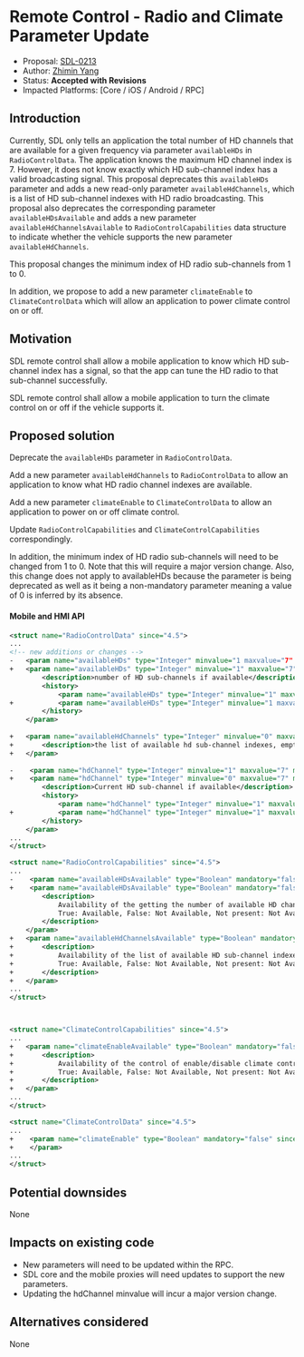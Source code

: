 # Remote Control - Radio and Climate Parameter Update

* Proposal: [SDL-0213](0213-rc-radio-climate-parameter-update.md)
* Author: [Zhimin Yang](https://github.com/smartdevicelink/yang1070)
* Status: **Accepted with Revisions**
* Impacted Platforms: [Core / iOS / Android / RPC]

## Introduction

Currently, SDL only tells an application the total number of HD channels that are available for a given frequency via parameter `availableHDs` in `RadioControlData`. The application knows the maximum HD channel index is 7. However, it does not know exactly which HD sub-channel index has a valid broadcasting signal. This proposal deprecates this `availableHDs` parameter and adds a new read-only parameter `availableHdChannels`, which is a list of HD sub-channel indexes with HD radio broadcasting. This proposal also deprecates the corresponding parameter `availableHDsAvailable` and adds a new parameter `availableHdChannelsAvailable` to `RadioControlCapabilities` data structure to indicate whether the vehicle supports the new parameter `availableHdChannels`.

This proposal changes the minimum index of HD radio sub-channels from 1 to 0.

In addition, we propose to add a new parameter `climateEnable` to `ClimateControlData` which will allow an application to power climate control on or off.

## Motivation

SDL remote control shall allow a mobile application to know which HD sub-channel index has a signal, so that the app can tune the HD radio to that sub-channel successfully.

SDL remote control shall allow a mobile application to turn the climate control on or off if the vehicle supports it.



## Proposed solution

Deprecate the `availableHDs` parameter in `RadioControlData`.

Add a new parameter `availableHdChannels` to `RadioControlData` to allow an application to know what HD radio channel indexes are available.

Add a new parameter `climateEnable` to `ClimateControlData` to allow an application to power on or off climate control.

Update `RadioControlCapabilities` and `ClimateControlCapabilities` correspondingly.

In addition, the minimum index of HD radio sub-channels will need to be changed from 1 to 0. Note that this will require a major version change. Also, this change does not apply to availableHDs because the parameter is being deprecated as well as it being a non-mandatory parameter meaning a value of 0 is inferred by its absence.

#### Mobile and HMI API

```xml
<struct name="RadioControlData" since="4.5">
...
<!-- new additions or changes -->
-   <param name="availableHDs" type="Integer" minvalue="1 maxvalue="7" mandatory="false" since="5.0">
+   <param name="availableHDs" type="Integer" minvalue="1" maxvalue="7" mandatory="false" deprecated="true" since="5.x">
        <description>number of HD sub-channels if available</description>
        <history>
            <param name="availableHDs" type="Integer" minvalue="1" maxvalue="3" mandatory="false" since="4.5" until="5.0"/>
+           <param name="availableHDs" type="Integer" minvalue="1 maxvalue="7" mandatory="false" since="5.0" until="5.x"/>
        </history>
    </param>
    
+   <param name="availableHdChannels" type="Integer" minvalue="0" maxvalue="7" array="true" minsize="0" maxsize="8" mandatory="false" since="5.x">
+       <description>the list of available hd sub-channel indexes, empty list means no Hd channel is available, read-only </description>
+   </param>
    
-    <param name="hdChannel" type="Integer" minvalue="1" maxvalue="7" mandatory="false" since="5.0">
+    <param name="hdChannel" type="Integer" minvalue="0" maxvalue="7" mandatory="false" since="6.x">
        <description>Current HD sub-channel if available</description>
        <history>
            <param name="hdChannel" type="Integer" minvalue="1" maxvalue="3" mandatory="false" since="4.5" until="5.0"/>
+           <param name="hdChannel" type="Integer" minvalue="1" maxvalue="7" mandatory="false" since="5.0" until="6.x"/>
        </history>
    </param>
...
</struct>

<struct name="RadioControlCapabilities" since="4.5">
...
-    <param name="availableHDsAvailable" type="Boolean" mandatory="false">
+    <param name="availableHDsAvailable" type="Boolean" mandatory="false" deprecated="true" since="5.x">
        <description>
            Availability of the getting the number of available HD channels.
            True: Available, False: Not Available, Not present: Not Available.
        </description>
    </param>
+   <param name="availableHdChannelsAvailable" type="Boolean" mandatory="false" since="5.x">
+       <description>
+           Availability of the list of available HD sub-channel indexes.
+           True: Available, False: Not Available, Not present: Not Available.
+       </description>
+   </param>
...
</struct>



<struct name="ClimateControlCapabilities" since="4.5">
...
+   <param name="climateEnableAvailable" type="Boolean" mandatory="false" since="5.x">
+       <description>
+           Availability of the control of enable/disable climate control.
+           True: Available, False: Not Available, Not present: Not Available.
+       </description>
+   </param>
...
</struct>

<struct name="ClimateControlData" since="4.5">
...
+    <param name="climateEnable" type="Boolean" mandatory="false" since="5.x">
+    </param>
...
</struct>
```




## Potential downsides

None

## Impacts on existing code

- New parameters will need to be updated within the RPC.
- SDL core and the mobile proxies will need updates to support the new parameters.
- Updating the hdChannel minvalue will incur a major version change.


## Alternatives considered

None
